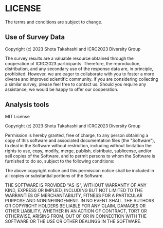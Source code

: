 # LICENSE

The terms and conditions are subject to change.

## Use of Survey Data

Copyright (c) 2023 Shota Takahashi and ICRC2023 Diversity Group

The survey results are a valuable resource obtained through the cooperation of ICRC2023 participants.
Therefore, the reproduction, distribution, and any secondary use of the response data are, in principle, prohibited.
However, we are eager to collaborate with you to foster a more diverse and improved scientific community.
If you are considering collecting a similar survey, please feel free to contact us.
Should you require any assistance, we would be happy to offer our cooperation.

## Analysis tools

MIT License

Copyright (c) 2023 Shota Takahashi and ICRC2023 Diversity Group

Permission is hereby granted, free of charge, to any person obtaining a copy
of this software and associated documentation files (the "Software"), to deal
in the Software without restriction, including without limitation the rights
to use, copy, modify, merge, publish, distribute, sublicense, and/or sell
copies of the Software, and to permit persons to whom the Software is
furnished to do so, subject to the following conditions:

The above copyright notice and this permission notice shall be included in all
copies or substantial portions of the Software.

THE SOFTWARE IS PROVIDED "AS IS", WITHOUT WARRANTY OF ANY KIND, EXPRESS OR
IMPLIED, INCLUDING BUT NOT LIMITED TO THE WARRANTIES OF MERCHANTABILITY,
FITNESS FOR A PARTICULAR PURPOSE AND NONINFRINGEMENT. IN NO EVENT SHALL THE
AUTHORS OR COPYRIGHT HOLDERS BE LIABLE FOR ANY CLAIM, DAMAGES OR OTHER
LIABILITY, WHETHER IN AN ACTION OF CONTRACT, TORT OR OTHERWISE, ARISING FROM,
OUT OF OR IN CONNECTION WITH THE SOFTWARE OR THE USE OR OTHER DEALINGS IN THE
SOFTWARE.